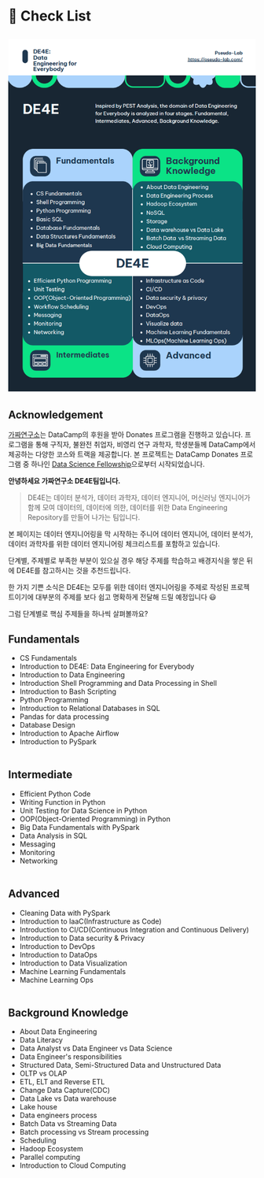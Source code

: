 # 📝 Check List
![main_image](../../../img/update_info.png)
---

## Acknowledgement
[가짜연구소](https://pseudo-lab.com/)는 DataCamp의 후원을 받아 Donates 프로그램을 진행하고 있습니다. 프로그램을 통해 구직자, 불완전 취업자, 비영리 연구 과학자, 학생분들께 DataCamp에서 제공하는 다양한 코스와 트랙을 제공합니다. 본 프로젝트는 DataCamp Donates 프로그램 중 하나인 [Data Science Fellowship](https://pseudo-lab.com/c9013228f63342b689a96e18c0db32c8)으로부터 시작되었습니다. 

**안녕하세요 가짜연구소 DE4E팀입니다.**

> DE4E는 데이터 분석가, 데이터 과학자, 데이터 엔지니어, 머신러닝 엔지니어가 함께 모여 데이터의, 데이터에 의한, 데이터를 위한 Data Engineering Repository를 만들어 나가는 팀입니다.

본 페이지는 데이터 엔지니어링을 막 시작하는 주니어 데이터 엔지니어, 데이터 분석가, 데이터 과학자를 위한 데이터 엔지니어링 체크리스트를 포함하고 있습니다.

단계별, 주제별로 부족한 부분이 있으실 경우 해당 주제를 학습하고 배경지식을 쌓은 뒤에 DE4E를 참고하시는 것을 추천드립니다.

한 가지 기쁜 소식은 DE4E는 모두를 위한 데이터 엔지니어링을 주제로 작성된 프로젝트이기에 대부분의 주제를 보다 쉽고 명확하게 전달해 드릴 예정입니다 😃

그럼 단계별로 핵심 주제들을 하나씩 살펴볼까요?

## Fundamentals
* CS Fundamentals
* Introduction to DE4E: Data Engineering for Everybody
* Introduction to Data Engineering
* Introduction Shell Programming and Data Processing in Shell
* Introduction to Bash Scripting
* Python Programming
* Introduction to Relational Databases in SQL
* Pandas for data processing
* Database Design
* Introduction to Apache Airflow
* Introduction to PySpark
<br></br>

## Intermediate
* Efficient Python Code
* Writing Function in Python
* Unit Testing for Data Science in Python
* OOP(Object-Oriented Programming) in Python
* Big Data Fundamentals with PySpark 
* Data Analysis in SQL
* Messaging
* Monitoring
* Networking
<br></br>

## Advanced
* Cleaning Data with PySpark
* Introduction to IaaC(Infrastructure as Code)
* Introduction to CI/CD(Continuous Integration and Continuous Delivery)
* Introduction to Data security & Privacy
* Introduction to DevOps
* Introduction to DataOps
* Introduction to Data Visualization
* Machine Learning Fundamentals
* Machine Learning Ops
<br></br>


## Background Knowledge
* About Data Engineering
* Data Literacy
* Data Analyst vs Data Engineer vs Data Science
* Data Engineer's responsibilities
* Structured Data, Semi-Structured Data and Unstructured Data
* OLTP vs OLAP
* ETL, ELT and Reverse ETL
* Change Data Capture(CDC)
* Data Lake vs Data warehouse
* Lake house
* Data engineers process
* Batch Data vs Streaming Data
* Batch processing vs Stream processing
* Scheduling
* Hadoop Ecosystem
* Parallel computing
* Introduction to Cloud Computing
<br></br>
